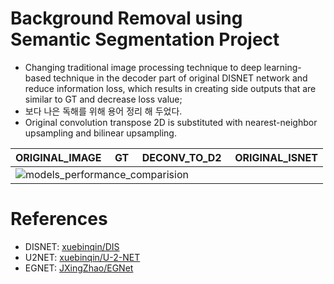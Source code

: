 # Background Removal using Semantic Segmentation Project
- Changing traditional image processing technique to deep learning-based technique in the decoder part of original DISNET network and reduce information loss, which results in creating side outputs that are similar to GT and decrease loss value;
- 보다 나은 독해를 위해 용어 정리 해 두었다.
- Original convolution transpose 2D is substituted with nearest-neighbor upsampling and bilinear upsampling.

|ORIGINAL_IMAGE&nbsp;&nbsp;&nbsp;&nbsp;&nbsp;GT&nbsp;&nbsp;&nbsp;&nbsp;&nbsp;DECONV_TO_D2&nbsp;&nbsp;&nbsp;&nbsp;&nbsp;ORIGINAL_ISNET|
|------------|
|![models_performance_comparision](![model_performance_comparison](https://github.com/user-attachments/assets/4f3f8e58-5735-410f-8fca-5aa6148083e1))

# References
- DISNET: [xuebinqin/DIS](https://github.com/xuebinqin/DIS)
- U2NET: [xuebinqin/U-2-NET](https://github.com/xuebinqin/U-2-Net)
- EGNET: [JXingZhao/EGNet](https://github.com/JXingZhao/EGNet)
